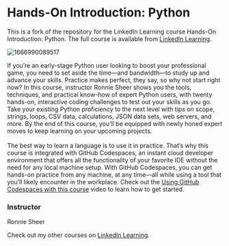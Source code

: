 # Hands-On Introduction: Python 
This is a fork of the repository for the LinkedIn Learning course Hands-On Introduction: Python. The full course is available from [LinkedIn Learning][lil-course-url].

![1666990089517](https://user-images.githubusercontent.com/25848438/200745834-dc996102-6417-4bbe-b1e6-a9df15ebf3fa.jpeg)

If you’re an early-stage Python user looking to boost your professional game, you need to set aside the time—and bandwidth—to study up and advance your skills. Practice makes perfect, they say, so why not start right now? In this course, instructor Ronnie Sheer shows you the tools, techniques, and practical know-how of expert Python users, with twenty hands-on, interactive coding challenges to test out your skills as you go. Take your existing Python proficiency to the next level with tips on scope, strings, loops, CSV data, calculations, JSON data sets, web servers, and more. By the end of this course, you’ll be equipped with newly honed expert moves to keep learning on your upcoming projects.<br><br>The best way to learn a language is to use it in practice. That’s why this course is integrated with GitHub Codespaces, an instant cloud developer environment that offers all the functionality of your favorite IDE without the need for any local machine setup. With GitHub Codespaces, you can get hands-on practice from any machine, at any time—all while using a tool that you’ll likely encounter in the workplace. Check out the [Using GitHub Codespaces with this course][gcs-video-url] video to learn how to get started.  

### Instructor

Ronnie Sheer

Check out my other courses on [LinkedIn Learning](https://www.linkedin.com/learning/instructors/ronnie-sheer?u=104).

[lil-course-url]: https://www.linkedin.com/learning/hands-on-introduction-python
[gcs-video-url]: https://www.linkedin.com/learning/hands-on-introduction-python/using-github-codespaces-with-this-course
